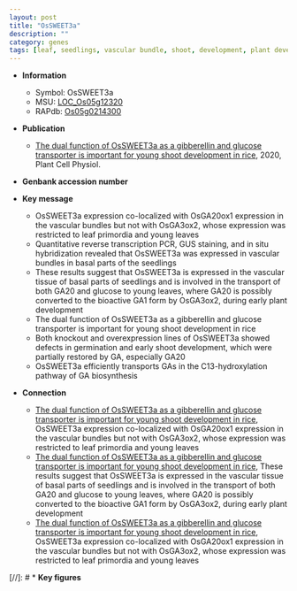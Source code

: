 ```yaml
---
layout: post
title: "OsSWEET3a"
description: ""
category: genes
tags: [leaf, seedlings, vascular bundle, shoot, development, plant development, gibberellin, transporter,  ga , Gibberellin, GA, GA biosynthesis]
---
```


* **Information**  
    + Symbol: OsSWEET3a  
    + MSU: [LOC_Os05g12320](http://rice.plantbiology.msu.edu/cgi-bin/ORF_infopage.cgi?orf=LOC_Os05g12320)  
    + RAPdb: [Os05g0214300](http://rapdb.dna.affrc.go.jp/viewer/gbrowse_details/irgsp1?name=Os05g0214300)  

* **Publication**  
    + [The dual function of OsSWEET3a as a gibberellin and glucose transporter is important for young shoot development in rice](http://www.ncbi.nlm.nih.gov/pubmed?term=The+dual+function+of+OsSWEET3a+as+a+gibberellin+and+glucose+transporter+is+important+for+young+shoot+development+in+rice%5BTitle%5D), 2020, Plant Cell Physiol.

* **Genbank accession number**  

* **Key message**  
    + OsSWEET3a expression co-localized with OsGA20ox1 expression in the vascular bundles but not with OsGA3ox2, whose expression was restricted to leaf primordia and young leaves
    + Quantitative reverse transcription PCR, GUS staining, and in situ hybridization revealed that OsSWEET3a was expressed in vascular bundles in basal parts of the seedlings
    + These results suggest that OsSWEET3a is expressed in the vascular tissue of basal parts of seedlings and is involved in the transport of both GA20 and glucose to young leaves, where GA20 is possibly converted to the bioactive GA1 form by OsGA3ox2, during early plant development
    + The dual function of OsSWEET3a as a gibberellin and glucose transporter is important for young shoot development in rice
    + Both knockout and overexpression lines of OsSWEET3a showed defects in germination and early shoot development, which were partially restored by GA, especially GA20
    + OsSWEET3a efficiently transports GAs in the C13-hydroxylation pathway of GA biosynthesis

* **Connection**  
    + [The dual function of OsSWEET3a as a gibberellin and glucose transporter is important for young shoot development in rice](http://www.ncbi.nlm.nih.gov/pubmed?term=The+dual+function+of+OsSWEET3a+as+a+gibberellin+and+glucose+transporter+is+important+for+young+shoot+development+in+rice%5BTitle%5D),  OsSWEET3a expression co-localized with OsGA20ox1 expression in the vascular bundles but not with OsGA3ox2, whose expression was restricted to leaf primordia and young leaves
    + [The dual function of OsSWEET3a as a gibberellin and glucose transporter is important for young shoot development in rice](http://www.ncbi.nlm.nih.gov/pubmed?term=The+dual+function+of+OsSWEET3a+as+a+gibberellin+and+glucose+transporter+is+important+for+young+shoot+development+in+rice%5BTitle%5D),  These results suggest that OsSWEET3a is expressed in the vascular tissue of basal parts of seedlings and is involved in the transport of both GA20 and glucose to young leaves, where GA20 is possibly converted to the bioactive GA1 form by OsGA3ox2, during early plant development
    + [The dual function of OsSWEET3a as a gibberellin and glucose transporter is important for young shoot development in rice](http://www.ncbi.nlm.nih.gov/pubmed?term=The+dual+function+of+OsSWEET3a+as+a+gibberellin+and+glucose+transporter+is+important+for+young+shoot+development+in+rice%5BTitle%5D),  OsSWEET3a expression co-localized with OsGA20ox1 expression in the vascular bundles but not with OsGA3ox2, whose expression was restricted to leaf primordia and young leaves

[//]: # * **Key figures**  


